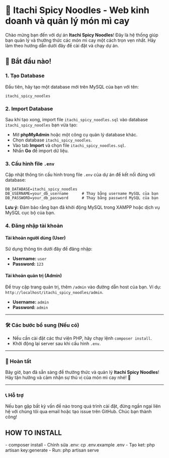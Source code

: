 <h1>🍜 Itachi Spicy Noodles - Web kinh doanh và quản lý món mì cay</h1>

<p>Chào mừng bạn đến với dự án <strong>Itachi Spicy Noodles</strong>! Đây là hệ thống giúp bạn quản lý và thưởng thức các món mì cay một cách trọn vẹn nhất. Hãy làm theo hướng dẫn dưới đây để cài đặt và chạy dự án.</p>

<h2>🚀 Bắt đầu nào!</h2>

<h3>1. Tạo Database</h3>

<p>Đầu tiên, hãy tạo một database mới trên MySQL của bạn với tên:</p>

<pre><code>itachi_spicy_noodles</code></pre>

<h3>2. Import Database</h3>

<p>Sau khi tạo xong, import file <code>itachi_spicy_noodles.sql</code> vào database <code>itachi_spicy_noodles</code> bạn vừa tạo:</p>
<ul>
    <li>Mở <strong>phpMyAdmin</strong> hoặc một công cụ quản lý database khác.</li>
    <li>Chọn database <code>itachi_spicy_noodles</code>.</li>
    <li>Vào tab <strong>Import</strong> và chọn file <code>itachi_spicy_noodles.sql</code>.</li>
    <li>Nhấn <strong>Go</strong> để import dữ liệu.</li>
</ul>

<h3>3. Cấu hình file <code>.env</code></h3>

<p>Cập nhật thông tin cấu hình trong file <code>.env</code> của dự án để kết nối đúng với database:</p>

<pre><code>DB_DATABASE=itachi_spicy_noodles
DB_USERNAME=your_db_username      # Thay bằng username MySQL của bạn
DB_PASSWORD=your_db_password      # Thay bằng password MySQL của bạn
</code></pre>

<p><strong>Lưu ý:</strong> Đảm bảo rằng bạn đã khởi động MySQL trong XAMPP hoặc dịch vụ MySQL cục bộ của bạn.</p>

<h3>4. Đăng nhập tài khoản</h3>

<h4>Tài khoản người dùng (User)</h4>
<p>Sử dụng thông tin dưới đây để đăng nhập:</p>
<ul>
    <li><strong>Username:</strong> <code>user</code></li>
    <li><strong>Password:</strong> <code>123</code></li>
</ul>

<h4>Tài khoản quản trị (Admin)</h4>
<p>Để truy cập trang quản trị, thêm <code>/admin</code> vào đường dẫn host của bạn. Ví dụ: <code>http://localhost/itachi_spicy_noodles/admin</code>.</p>
<ul>
    <li><strong>Username:</strong> <code>admin</code></li>
    <li><strong>Password:</strong> <code>admin</code></li>
</ul>

<hr>

<h3>🛠️ Các bước bổ sung (Nếu có)</h3>
<ul>
    <li>Nếu cần cài đặt các thư viện PHP, hãy chạy lệnh <code>composer install</code>.</li>
    <li>Khởi động lại server sau khi cấu hình <code>.env</code>.</li>
</ul>

<hr>

<h3>🎉 Hoàn tất</h3>

<p>Bây giờ, bạn đã sẵn sàng để thưởng thức và quản lý <strong>Itachi Spicy Noodles</strong>! Hãy tận hưởng và cảm nhận sự thú vị của món mì cay nhé! 🍲</p>

<hr>

<h3>📞 Hỗ trợ</h3>

<p>Nếu bạn gặp bất kỳ vấn đề nào trong quá trình cài đặt, đừng ngần ngại liên hệ với chúng tôi qua email hoặc tạo issue trên GitHub. Chúc bạn thành công!</p>
<h2>HOW TO INSTALL</h2>
- composer install
- Chỉnh sửa .env: cp .env.example .env
- Tạo ket: php artisan key:generate
- Run: php artisan serve